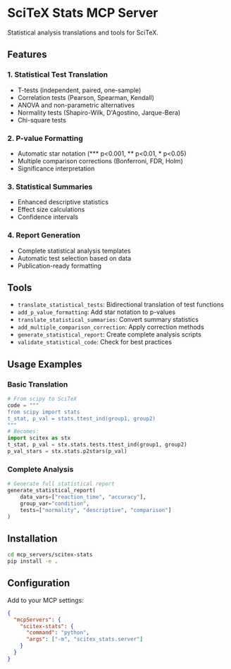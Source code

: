 # SciTeX Stats MCP Server

Statistical analysis translations and tools for SciTeX.

## Features

### 1. Statistical Test Translation
- T-tests (independent, paired, one-sample)
- Correlation tests (Pearson, Spearman, Kendall)
- ANOVA and non-parametric alternatives
- Normality tests (Shapiro-Wilk, D'Agostino, Jarque-Bera)
- Chi-square tests

### 2. P-value Formatting
- Automatic star notation (*** p<0.001, ** p<0.01, * p<0.05)
- Multiple comparison corrections (Bonferroni, FDR, Holm)
- Significance interpretation

### 3. Statistical Summaries
- Enhanced descriptive statistics
- Effect size calculations
- Confidence intervals

### 4. Report Generation
- Complete statistical analysis templates
- Automatic test selection based on data
- Publication-ready formatting

## Tools

- `translate_statistical_tests`: Bidirectional translation of test functions
- `add_p_value_formatting`: Add star notation to p-values
- `translate_statistical_summaries`: Convert summary statistics
- `add_multiple_comparison_correction`: Apply correction methods
- `generate_statistical_report`: Create complete analysis scripts
- `validate_statistical_code`: Check for best practices

## Usage Examples

### Basic Translation
```python
# From scipy to SciTeX
code = """
from scipy import stats
t_stat, p_val = stats.ttest_ind(group1, group2)
"""
# Becomes:
import scitex as stx
t_stat, p_val = stx.stats.tests.ttest_ind(group1, group2)
p_val_stars = stx.stats.p2stars(p_val)
```

### Complete Analysis
```python
# Generate full statistical report
generate_statistical_report(
    data_vars=["reaction_time", "accuracy"],
    group_var="condition",
    tests=["normality", "descriptive", "comparison"]
)
```

## Installation

```bash
cd mcp_servers/scitex-stats
pip install -e .
```

## Configuration

Add to your MCP settings:
```json
{
  "mcpServers": {
    "scitex-stats": {
      "command": "python",
      "args": ["-m", "scitex_stats.server"]
    }
  }
}
```